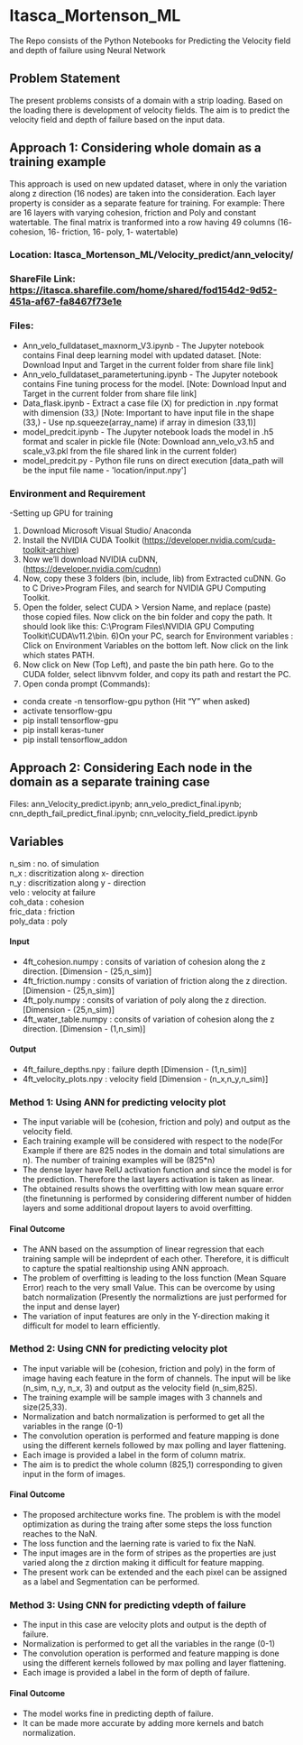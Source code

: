 # Itasca_Mortenson_ML
The Repo consists of the Python Notebooks for Predicting the Velocity field and depth of failure using Neural Network

## Problem Statement
The present problems consists of a domain with a strip loading. Based on the loading there is development of velocity fields. The aim is to predict the velocity field and depth of failure based on the input data.

## Approach 1: Considering whole domain as a training example
This approach is used on new updated dataset, where in only the variation along z direction (16 nodes) are taken into the consideration.
Each layer property is consider as a separate feature for training. For example: There are 16 layers with varying cohesion, friction and Poly and constant watertable.
The final matrix is tranformed into a row having 49 columns (16- cohesion, 16- friction, 16- poly, 1- watertable)

### Location: Itasca_Mortenson_ML/Velocity_predict/ann_velocity/
### ShareFile Link: https://itasca.sharefile.com/home/shared/fod154d2-9d52-451a-af67-fa8467f73e1e
### Files: 
- Ann_velo_fulldataset_maxnorm_V3.ipynb - The Jupyter notebook contains Final deep learning model with updated dataset. [Note: Download Input and Target in the current folder from share  file link]
- Ann_velo_fulldataset_parametertuning.ipynb - The Jupyter notebook contains Fine tuning process for the model. [Note: Download Input and Target in the current folder from share file link]
- Data_flask.ipynb - Extract a case file (X) for prediction in .npy format with dimension (33,) [Note: Important to have input file in the shape (33,) - Use np.squeeze(array_name) if array in dimesion (33,1)]
- model_predcit.ipynb - The Jupyter notebook loads the model in .h5 format and scaler in pickle file (Note: Download ann_velo_v3.h5 and scale_v3.pkl from the file shared link in the current folder) 
- model_predcit.py - Python file runs on direct execution [data_path will be the input file name - 'location/input.npy']

### Environment and Requirement
-Setting up GPU for training
1) Download Microsoft Visual Studio/ Anaconda
2) Install the NVIDIA CUDA Toolkit (https://developer.nvidia.com/cuda-toolkit-archive)
3) Now we’ll download NVIDIA cuDNN, (https://developer.nvidia.com/cudnn)
4) Now, copy these 3 folders (bin, include, lib) from Extracted cuDNN. Go to C Drive>Program Files, and search for NVIDIA GPU Computing Toolkit.
5) Open the folder, select CUDA > Version Name, and replace (paste) those copied files. 
Now click on the bin folder and copy the path. It should look like this: C:\Program Files\NVIDIA GPU Computing Toolkit\CUDA\v11.2\bin. 
6)On your PC, search for Environment variables : Click on Environment Variables on the bottom left. Now click on the link which states PATH.
7) Now click on New (Top Left), and paste the bin path here. Go to the CUDA folder, select libnvvm folder, and copy its path and restart the PC.
8) Open conda prompt (Commands):
- conda create -n tensorflow-gpu python (Hit “Y” when asked)
- activate tensorflow-gpu
- pip install tensorflow-gpu
- pip install keras-tuner
- pip install tensorflow_addon


## Approach 2: Considering Each node in the domain as a separate training case
Files:  ann_Velocity_predict.ipynb; ann_velo_predict_final.ipynb; cnn_depth_fail_predict_final.ipynb; cnn_velocity_field_predict.ipynb
## Variables
n_sim : no. of simulation  <br />
n_x : discritization along x- direction  <br />
n_y : discritization along y - direction <br />
velo : velocity at failure  <br />
coh_data : cohesion <br />
fric_data : friction <br />
poly_data : poly <br />


#### Input
- 4ft_cohesion.numpy : consits of variation of cohesion along the z direction. [Dimension - (25,n_sim)]
- 4ft_friction.numpy : consits of variation of friction along the z direction. [Dimension - (25,n_sim)]
- 4ft_poly.numpy : consits of variation of poly along the z direction. [Dimension - (25,n_sim)]
- 4ft_water_table.numpy : consits of variation of cohesion along the z direction. [Dimension - (1,n_sim)]
#### Output 
- 4ft_failure_depths.npy : failure depth [Dimension - (1,n_sim)]
- 4ft_velocity_plots.npy : velocity field [Dimension - (n_x,n_y,n_sim)]

### Method 1: Using ANN for predicting velocity plot
- The input variable will be (cohesion, friction and poly) and output as the velocity field. 
- Each training example will be considered with respect to the node(For Example if there are 825 nodes in the domain and total simulations are n). The number of training examples will be (825*n)
- The dense layer have RelU activation function and since the model is for the prediction. Therefore the last layers activation is taken as linear.
- The obtained results shows the overfitting with low mean square error (the finetunning is performed by considering different number of hidden layers and some additional dropout layers to avoid overfitting. <br />
#### Final Outcome
- The ANN based on the assumption of linear regression that each training sample will be indeprdent of each other. Therefore, it is difficult to capture the spatial realtionship using ANN approach.
- The problem of overfitting is leading to the loss function (Mean Square Error) reach to the very small Value. This can be overcome by using batch normalization (Presently the normaliztions are just performed for the input and dense layer)
- The variation of input features are only in the Y-direction making it difficult for model to learn efficiently.

### Method 2: Using CNN for predicting velocity plot
- The input variable will be (cohesion, friction and poly) in the form of image having each feature in the form of channels. The input will be like (n_sim, n_y, n_x, 3) and output as the velocity field (n_sim,825). 
- The training example will be sample images with 3 channels and size(25,33).
- Normalization and batch normalization is performed to get all the variables in the range (0-1)
- The convolution operation is performed and feature mapping is done using the different kernels followed by max polling and layer flattening.
- Each image is provided a label in the form of column matrix.
- The aim is to predict the whole column (825,1) corresponding to given input in the form of images.
#### Final Outcome
- The proposed architecture works fine. The problem is with the model optimization as during the traing after some steps the loss function reaches to the 
NaN. 
- The loss function and the laerning rate is varied to fix the NaN. 
- The input images are in the form of stripes as the properties are just varied along the z dirction making it difficult for feature mapping.
- The present work can be extended and the each pixel can be assigned as a label and Segmentation can be performed.

### Method 3: Using CNN for predicting vdepth of failure
- The input in this case are velocity plots and output is the depth of failure.
- Normalization is performed to get all the variables in the range (0-1)
- The convolution operation is performed and feature mapping is done using the different kernels followed by max polling and layer flattening.
- Each image is provided a label in the form of depth of failure.
#### Final Outcome
- The model works fine in predicting depth of failure.
- It can be made more accurate by adding more kernels and batch normalization.
